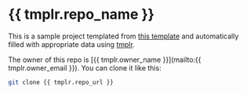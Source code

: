 # {{ tmplr.repo_name }}

This is a sample project templated from [this template](https://github.com/loreanvictor/tmplr-auto-template-example) and automatically filled with
appropriate data using [tmplr](https://github.com/loreanvictor/tmplr).

The owner of this repo is [{{ tmplr.owner_name }}](mailto:{{ tmplr.owner_email }}). You can clone it like this:

```bash
git clone {{ tmplr.repo_url }}
```

